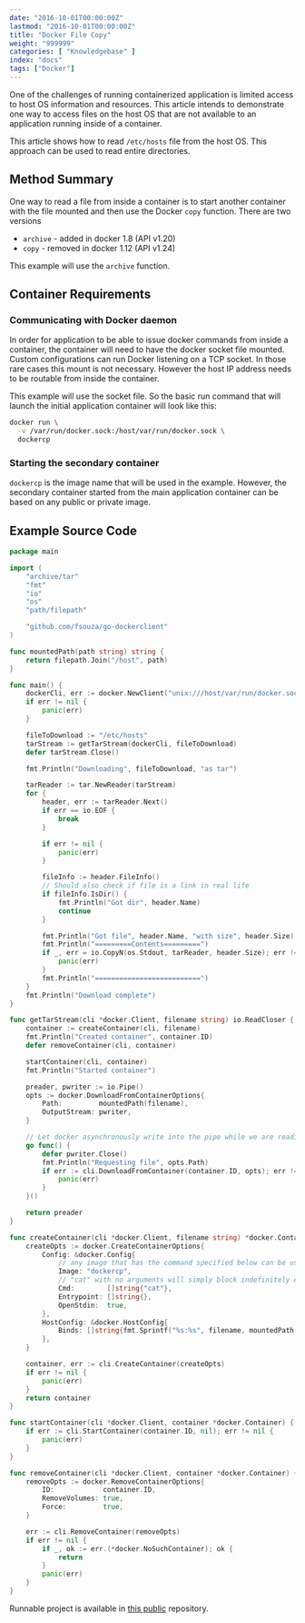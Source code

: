```yaml
---
date: "2016-10-01T00:00:00Z"
lastmod: "2016-10-01T00:00:00Z"
title: "Docker File Copy"
weight: "999999"
categories: [ "Knowledgebase" ]
index: "docs"
tags: ["Docker"]
---
```


One of the challenges of running containerized application is limited access to host OS information and resources.  This article intends to demonstrate one way to access files on the host OS that are not available to an application running inside of a container.

This article shows how to read `/etc/hosts` file from the host OS.   This approach can be used to read entire directories.

## Method Summary

One way to read a file from inside a container is to start another container with the file mounted and then use the Docker `copy` function.  There are two versions

* `archive` - added in docker 1.8 (API v1.20)
* `copy` - removed in docker 1.12 (API v1.24)

This example will use the `archive` function.

## Container Requirements

### Communicating with Docker daemon

In order for application to be able to issue docker commands from inside a container, the container will need to have the docker socket file mounted. Custom configurations can run Docker listening on a TCP socket. In those rare cases this mount is not necessary. However the host IP address needs to be routable from inside the container.

This example will use the socket file.  So the basic run command that will launch the initial application container will look like this:

```bash
docker run \
  -v /var/run/docker.sock:/host/var/run/docker.sock \
  dockercp
```

### Starting the secondary container

`dockercp` is the image name that will be used in the example.  However, the secondary container started from the main application container can be based on any public or private image.

## Example Source Code

```go
package main

import (
	"archive/tar"
	"fmt"
	"io"
	"os"
	"path/filepath"

	"github.com/fsouza/go-dockerclient"
)

func mountedPath(path string) string {
	return filepath.Join("/host", path)
}

func main() {
	dockerCli, err := docker.NewClient("unix:///host/var/run/docker.sock")
	if err != nil {
		panic(err)
	}

	fileToDownload := "/etc/hosts"
	tarStream := getTarStream(dockerCli, fileToDownload)
	defer tarStream.Close()

	fmt.Println("Downloading", fileToDownload, "as tar")

	tarReader := tar.NewReader(tarStream)
	for {
		header, err := tarReader.Next()
		if err == io.EOF {
			break
		}

		if err != nil {
			panic(err)
		}

		fileInfo := header.FileInfo()
		// Should also check if file is a link in real life
		if fileInfo.IsDir() {
			fmt.Println("Got dir", header.Name)
			continue
		}

		fmt.Println("Got file", header.Name, "with size", header.Size)
		fmt.Println("=========Contents=========")
		if _, err = io.CopyN(os.Stdout, tarReader, header.Size); err != nil {
			panic(err)
		}
		fmt.Println("==========================")
	}
	fmt.Println("Download complete")
}

func getTarStream(cli *docker.Client, filename string) io.ReadCloser {
	container := createContainer(cli, filename)
	fmt.Println("Created container", container.ID)
	defer removeContainer(cli, container)

	startContainer(cli, container)
	fmt.Println("Started container")

	preader, pwriter := io.Pipe()
	opts := docker.DownloadFromContainerOptions{
		Path:         mountedPath(filename),
		OutputStream: pwriter,
	}

	// Let docker asynchronously write into the pipe while we are reading it on the other end
	go func() {
		defer pwriter.Close()
		fmt.Println("Requesting file", opts.Path)
		if err := cli.DownloadFromContainer(container.ID, opts); err != nil {
			panic(err)
		}
	}()

	return preader
}

func createContainer(cli *docker.Client, filename string) *docker.Container {
	createOpts := docker.CreateContainerOptions{
		Config: &docker.Config{
			// any image that has the command specified below can be used
			Image: "dockercp",
			// "cat" with no arguments will simply block indefinitely ensuring that the container does not terminate.
			Cmd:        []string{"cat"},
			Entrypoint: []string{},
			OpenStdin:  true,
		},
		HostConfig: &docker.HostConfig{
			Binds: []string{fmt.Sprintf("%s:%s", filename, mountedPath(filename))},
		},
	}

	container, err := cli.CreateContainer(createOpts)
	if err != nil {
		panic(err)
	}
	return container
}

func startContainer(cli *docker.Client, container *docker.Container) {
	if err := cli.StartContainer(container.ID, nil); err != nil {
		panic(err)
	}
}

func removeContainer(cli *docker.Client, container *docker.Container) {
	removeOpts := docker.RemoveContainerOptions{
		ID:            container.ID,
		RemoveVolumes: true,
		Force:         true,
	}

	err := cli.RemoveContainer(removeOpts)
	if err != nil {
		if _, ok := err.(*docker.NoSuchContainer); ok {
			return
		}
		panic(err)
	}
}
```

Runnable project is available in [this public](https://github.com/replicatedcom/example-dockercp) repository.
